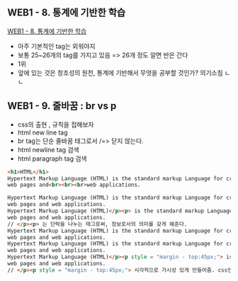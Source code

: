 ## WEB1 - 8. 통계에 기반한 학습
[WEB1 - 8. 통계에 기반한 학습]()

- 아주 기본적인 tag는 외워야지 
- 보통 25~26개의 tag를 가지고 있음 => 26개 정도 알면 반은 간다
- <head> 1위
- 앞에 있는 것은 창조성의 원천, 통계에 기반해서 무엇을 공부할 것인가? 의기소침 ㄴㄴ

## WEB1 - 9. 줄바꿈 : br vs p
- css의 출현 , 규칙을 접해보자
- html new line tag
- br tag는 단순 줄바꿈 태그로서 /=> 닫지 않는다.
- html newline tag 검색
- html paragraph tag 검색


```html
<h1>HTML</h1>
Hypertext Markup Language (HTML) is the standard markup Language for creating
web pages and<br><br><br>web applications.

Hypertext Markup Language (HTML) is the standard markup Language for creating
web pages and web applications.
Hypertext Markup Language (HTML)</p><p> is the standard markup Language for creating
web pages and web applications.
// </p><p> 는 단락을 나누는 태그로써, 정보로서의 의미를 갖게 해준다.  
Hypertext Markup Language (HTML) is the standard markup Language for creating
web pages and web applications.
Hypertext Markup Language (HTML) is the standard markup Language for creating
web pages and web applications.
Hypertext Markup Language (HTML)</p><p style = "margin - top:45px;"> is the standard markup Language for creating
web pages and web applications.
// </p><p style = "margin - top:45px;"> 시각적으로 가시성 있게 만들어줌. css언어

```
